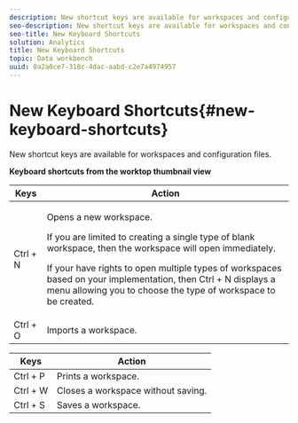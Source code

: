 ```yaml
---
description: New shortcut keys are available for workspaces and configuration files.
seo-description: New shortcut keys are available for workspaces and configuration files.
seo-title: New Keyboard Shortcuts
solution: Analytics
title: New Keyboard Shortcuts
topic: Data workbench
uuid: 0a2a0ce7-318c-4dac-aabd-c2e7a4974957
---
```


# New Keyboard Shortcuts{#new-keyboard-shortcuts}

New shortcut keys are available for workspaces and configuration files.

<table id="table_169AD5F75C92449FACEAC64660B4B50D"> 
 <desc> 
  <b>Keyboard shortcuts from the worktop thumbnail view</b> 
 </desc> 
 <thead> 
  <tr> 
   <th colname="col1" align="center" class="entry"> Keys </th> 
   <th colname="col2" align="center" class="entry"> Action </th> 
  </tr> 
 </thead>
 <tbody> 
  <tr> 
   <td colname="col1"> Ctrl + N </td> 
   <td colname="col2"> <p>Opens a new workspace. </p> <p>If you are limited to creating a single type of blank workspace, then the workspace will open immediately. </p> <p>If your have rights to open multiple types of workspaces based on your implementation, then Ctrl + N displays a menu allowing you to choose the type of workspace to be created. </p> </td> 
  </tr> 
  <tr> 
   <td colname="col1"> Ctrl + O </td> 
   <td colname="col2"> Imports a workspace. </td> 
  </tr> 
 </tbody> 
</table>

|  Keys  | Action  |
|---|---|
|  Ctrl + P  | Prints a workspace.  |
|  Ctrl + W  | Closes a workspace without saving.  |
|  Ctrl + S  | Saves a workspace.  |

